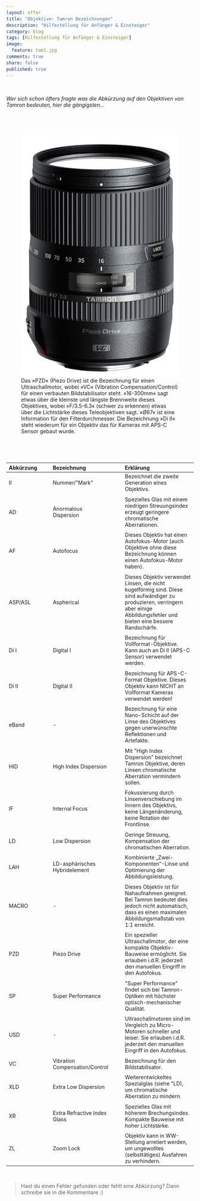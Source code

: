 ```yaml
---
layout: offer
title: "Objektive: Tamron Bezeichnungen"
description: "Hilfestellung für Anfänger & Einsteiger"
category: blog
tags: [Hilfestellung für Anfänger & Einsteiger]
image:
  feature: tam1.jpg
comments: true
share: false
published: true
---
```

 
  


    



*Wer sich schon öfters fragte was die Abkürzung auf den Objektiven von Tamron bedeuten, hier die gängigsten...* 
 
  


    







 
  


    






<figure>
<img src="/images/tam.jpg"/>
<figcaption>Das »PZD« (Piezo Drive) ist die Bezeichnung für einen Ultraschallmotor, wobei »VC« (Vibration Compensation/Control) für einen verbauten Bildstabilisator steht. »16-300mm« sagt etwas über die kleinste und längste Brennweite dieses Objektives, wobei »F/3.5-6.3« (schwer zu erkennen) etwas über die Lichtstärke dieses Teleobjektiven sagt. »Ø67« ist eine Information für den Filterdurchmesser. Die Bezeichnung »Di II« steht  wiederum für ein Objektiv das für Kameras mit APS-C Sensor gebaut wurde.</figcaption>
</figure>

 
  


    







 
  


    






| Abkürzung | | | Bezeichnung | | | Erklärung | 
| :-------- |:-------- | :-------- | :-------- | :-------- | :-------- |:-------- |
| II  | | |Nummer/"Mark"| | |Bezeichnet die zweite Generation eines Objektivs. 	   ||
| |  |  ||
| AD | | |Anormalous Dispersion | | | Spezielles Glas mit einem niedrigen Streuungsindex erzeugt geringere chromatische Aberrationen.	   ||
| |  |  ||
| AF | | |Autofocus | | | Dieses Objektiv hat einen Autofokus-Motor (auch Objektive ohne diese Bezeichnung können einen Autofokus-Motor haben). ||
| |  |  ||
| ASP/ASL | | |Aspherical | | | Dieses Objektiv verwendet Linsen, die nicht kugelförmig sind. Diese sind aufwändiger zu produzieren, verringern aber einige Abbildungsfehler und bieten eine bessere Randschärfe.	   ||
| |  |  ||
| Di I | | |Digital I | | |Bezeichnung für Vollformat-Objektive. Kann auch an Di II (APS-C Sensor) verwendet werden.	   ||
| |  |  ||
| Di II | | | Digital II | | |Bezeichnung für APS-C-Format Objektive. Dieses Objektiv kann NICHT an Vollformat Kameras verwendet werden! 	   ||
| |  |  ||
| eBand | | | - | | |Bezeichnung für eine Nano-Schicht auf der Linse des Objektives gegen unerwünschte Reflektionen und Artefakte. 	   ||
| |  |  ||
| HID | | | High Index Dispersion | | |Mit "High Index Dispersion" bezeichnet Tamron Objektive, deren Linsen chromatische Aberration vermindern sollen. 	   ||
| |  |  ||
| IF | | | Internal Focus | | |Fokussierung durch Linsenverschiebung im Innern des Objektivs, keine Längenänderung, keine Rotation der Frontlinse. 	   ||
| |  |  ||
| LD | | | Low Dispersion | | |Geringe Streuung, Kompensation der chromatischen Aberration. 	   ||
| |  |  ||
| LAH | | | LD-asphärisches Hybridelement | | |Kombinierte „Zwei-Komponenten“-Linse und Optimierung der Abbildungsleistung.	   ||
| |  |  ||
| MACRO | | | - | | |  Dieses Objektiv ist für Nahaufnahmen geeignet. Bei Tamron bedeutet dies jedoch nicht automatisch, dass es einen maximalen Abbildungsmaßstab von 1:1 erreicht.	   ||
| |  |  ||
| PZD | | | Piezo Drive | | |  Ein spezieller Ultraschallmotor, der eine kompakte Objektiv-Bauweise ermöglicht. Sie erlauben i.d.R. jederzeit den manuellen Eingriff in den Autofokus.	   ||
| |  |  ||
| SP| | | Super Performance | | |  "Super Performance" findet sich bei Tamron-Optiken mit höchster optisch-mechanischer Qualität.	   ||
| |  |  ||
| USD | | | - | | |  Ultraschallmotoren sind im Vergleich zu Micro-Motoren schneller und leiser. Sie erlauben i.d.R. jederzeit den manuellen Eingriff in den Autofokus.	   ||
| |  |  ||
| VC | | | Vibration Compensation/Control | | |  Bezeichnung für den Bildstabilisator.	   ||
| |  |  ||
| XLD | | | Extra Low Dispersion | | |  Weiterentwickeltes Spezialglas (siehe "LD), um chromatische Aberration zu mindern.	   ||
| |  |  ||
| XR | | | Extra Refractive Index Glass | | |  Spezielles Glas mit höherem Brechungsindex. Kompakte Bauweise mit hoher Lichtstärke.	   ||
| |  |  ||
| ZL | | | Zoom Lock | | |  Objektiv kann in WW-Stellung arretiert werden, um ungewolltes (selbsttätiges) Ausfahren zu verhindern.	   ||
 
  


    



> Hast du einen Fehler gefunden oder fehlt eine Abkürzung? Dann schreibe sie in die Kommentare :)









 
  


    






 
  


    



